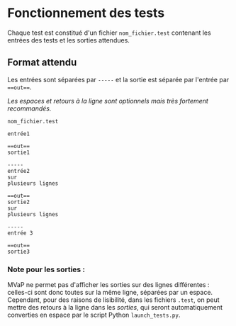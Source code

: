# Fonctionnement des tests
Chaque test est constitué d'un fichier `nom_fichier.test` contenant les entrées des tests et les sorties attendues.


## Format attendu

Les entrées sont séparées par `-----` et la sortie est séparée par l'entrée par `==out==`.

_Les espaces et retours à la ligne sont optionnels mais très fortement recommandés._

`nom_fichier.test`
```
entrée1

==out==
sortie1

-----
entrée2
sur
plusieurs lignes

==out==
sortie2
sur
plusieurs lignes

-----
entrée 3

==out==
sortie3
``` 


### Note pour les sorties :
MVaP ne permet pas d'afficher les sorties sur des lignes différentes : celles-ci sont donc toutes sur la même ligne, séparées par un espace.  
Cependant, pour des raisons de lisibilité, dans les fichiers `.test`, on peut mettre des retours à la ligne dans les *sorties*, qui seront automatiquement converties en espace par le script Python `launch_tests.py`.
